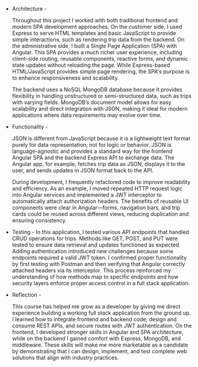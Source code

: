 - Architecture -

  Throughout this project I worked with both traditional frontend and modern SPA development approaches. On the customer side, I used Express to serve HTML templates and basic JavaScript to provide simple interactions, such as rendering trip data from the backend. 
On the administrative side, I built a Single Page Application (SPA) with Angular. This SPA provides a much richer user experience, including client-side routing, reusable components, reactive forms, and dynamic state updates without reloading the page. 
While Express-based HTML/JavaScript provides simple page rendering, the SPA's purpose is to enhance responsiveness and scalability.

  The backend uses a NoSQL MongoDB database because it provides flexibility in handling unstructured or semi-structured data, such as trips with varying fields. 
MongoDB’s document model allows for easy scalability and direct integration with JSON, making it ideal for modern applications where data requirements may evolve over time.

- Functionality -

  JSON is different from JavaScript because it is a lightweight text format purely for data representation, not for logic or behavior. 
JSON is language-agnostic and provides a standard way for the frontend Angular SPA and the backend Express API to exchange data. 
The Angular app, for example, fetches trip data as JSON, displays it to the user, and sends updates in JSON format back to the API.

  During development, I frequently refactored code to improve readability and efficiency. As an example, I moved repeated HTTP request logic into Angular services and implemented a JWT interceptor to automatically attach authorization headers. 
The benefits of reusable UI components were clear in Angular—forms, navigation bars, and trip cards could be reused across different views, reducing duplication and ensuring consistency.

- Testing -
  In this application, I tested various API endpoints that handled CRUD operations for trips. Methods like GET, POST, and PUT were tested to ensure data retrieval and updates functioned as expected. 
Adding authentication introduced new challenges because some endpoints required a valid JWT token. I confirmed proper functionality by first testing with Postman and then verifying that Angular correctly attached headers via its interceptor. 
This process reinforced my understanding of how methods map to specific endpoints and how security layers enforce proper access control in a full stack application.

- Reflection -

  This course has helped me grow as a developer by giving me direct experience building a working full stack application from the ground up. I learned how to integrate frontend and backend code, design and consume REST APIs, and secure routes with JWT authentication. 
On the frontend, I developed stronger skills in Angular and SPA architecture, while on the backend I gained comfort with Express, MongoDB, and middleware. These skills will make me more marketable as a candidate by demonstrating that I can design, implement, and test complete web solutions that align with industry practices.
